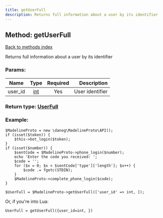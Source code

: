```yaml
---
title: getUserFull
description: Returns full information about a user by its identifier
---
```

## Method: getUserFull  
[Back to methods index](index.md)


Returns full information about a user by its identifier

### Params:

| Name     |    Type       | Required | Description |
|----------|:-------------:|:--------:|------------:|
|user\_id|[int](../types/int.md) | Yes|User identifier|


### Return type: [UserFull](../types/UserFull.md)

### Example:


```
$MadelineProto = new \danog\MadelineProto\API();
if (isset($token)) {
    $this->bot_login($token);
}
if (isset($number)) {
    $sentCode = $MadelineProto->phone_login($number);
    echo 'Enter the code you received: ';
    $code = '';
    for ($x = 0; $x < $sentCode['type']['length']; $x++) {
        $code .= fgetc(STDIN);
    }
    $MadelineProto->complete_phone_login($code);
}

$UserFull = $MadelineProto->getUserFull(['user_id' => int, ]);
```

Or, if you're into Lua:

```
UserFull = getUserFull({user_id=int, })
```

